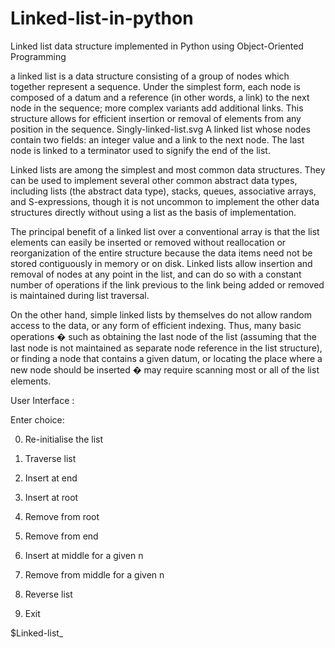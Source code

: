 Linked-list-in-python
=====================

Linked list data structure implemented in Python using Object-Oriented Programming


a linked list is a data structure consisting of a group of nodes which together represent a sequence. Under the simplest form, each node is composed of a datum and a reference (in other words, a link) to the next node in the sequence; more complex variants add additional links. This structure allows for efficient insertion or removal of elements from any position in the sequence.
Singly-linked-list.svg
A linked list whose nodes contain two fields: an integer value and a link to the next node. The last node is linked to a terminator used to signify the end of the list.

Linked lists are among the simplest and most common data structures. They can be used to implement several other common abstract data types, including lists (the abstract data type), stacks, queues, associative arrays, and S-expressions, though it is not uncommon to implement the other data structures directly without using a list as the basis of implementation.

The principal benefit of a linked list over a conventional array is that the list elements can easily be inserted or removed without reallocation or reorganization of the entire structure because the data items need not be stored contiguously in memory or on disk. Linked lists allow insertion and removal of nodes at any point in the list, and can do so with a constant number of operations if the link previous to the link being added or removed is maintained during list traversal.

On the other hand, simple linked lists by themselves do not allow random access to the data, or any form of efficient indexing. Thus, many basic operations � such as obtaining the last node of the list (assuming that the last node is not maintained as separate node reference in the list structure), or finding a node that contains a given datum, or locating the place where a new node should be inserted � may require scanning most or all of the list elements.

User Interface :

Enter choice:

0. Re-initialise the list

1. Traverse list

2. Insert at end

3. Insert at root

4. Remove from root

5. Remove from end

6. Insert at middle for a given n

7. Remove from middle for a given n

8. Reverse list

9. Exit

$Linked-list\_ 
